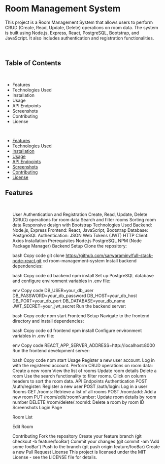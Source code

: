 <h1>Room Management System</h1>
<p>This project is a Room Management System that allows users to perform CRUD (Create, Read, Update, Delete) operations on room data. The system is built using Node.js, Express, React, PostgreSQL, Bootstrap, and JavaScript. It also includes authentication and registration functionalities.</p>
<br />
<h2>Table of Contents</h2><br />

<ul>
<li>Features</li>
<li>Technologies Used</li>
<li>Installation</li>
<li>Usage</li>
<li>API Endpoints</li>
<li>Screenshots</li>
<li>Contributing</li>
<li>License</li>
</ul><br />
<ul><li><a target="_new" rel="noreferrer" href="#features">Features</a></li><li><a target="_new" rel="noreferrer" href="#technologies-used">Technologies Used</a></li><li><a target="_new" rel="noreferrer" href="#installation">Installation</a></li><li><a target="_new" rel="noreferrer" href="#usage">Usage</a></li><li><a target="_new" rel="noreferrer" href="#api-endpoints">API Endpoints</a></li><li><a target="_new" rel="noreferrer" href="#screenshots">Screenshots</a></li><li><a target="_new" rel="noreferrer" href="#contributing">Contributing</a></li><li><a target="_new" rel="noreferrer" href="#license">License</a></li></ul>
<h2>Features</h2><br />
<ul>
User Authentication and Registration
Create, Read, Update, Delete (CRUD) operations for room data
Search and filter rooms
Sorting room data
Responsive design with Bootstrap
Technologies Used
Backend: Node.js, Express
Frontend: React, JavaScript, Bootstrap
Database: PostgreSQL
Authentication: JSON Web Tokens (JWT)
HTTP Client: Axios
Installation
Prerequisites
Node.js
PostgreSQL
NPM (Node Package Manager)
Backend Setup
Clone the repository:

bash
Copy code
git clone https://github.com/sarwaraminy/full-stack-node-react.git
cd room-management-system
Install backend dependencies:

bash
Copy code
cd backend
npm install
Set up PostgreSQL database and configure environment variables in .env file:

env
Copy code
DB_USER=your_db_user
DB_PASSWORD=your_db_password
DB_HOST=your_db_host
DB_PORT=your_db_port
DB_DATABASE=your_db_name
JWT_SECRET=your_jwt_secret
Run the backend server:

bash
Copy code
npm start
Frontend Setup
Navigate to the frontend directory and install dependencies:

bash
Copy code
cd frontend
npm install
Configure environment variables in .env file:

env
Copy code
REACT_APP_SERVER_ADDRESS=http://localhost:8000
Run the frontend development server:

bash
Copy code
npm start
Usage
Register a new user account.
Log in with the registered account.
Perform CRUD operations on room data:
Create a new room
View the list of rooms
Update room details
Delete a room
Use the search functionality to filter rooms.
Click on column headers to sort the room data.
API Endpoints
Authentication
POST /auth/register: Register a new user
POST /auth/login: Log in a user
Rooms
GET /rooms: Retrieve a list of all rooms
POST /room/add: Add a new room
PUT /room/edit/:roomNumber: Update room details by room number
DELETE /room/delete/:roomId: Delete a room by room ID
Screenshots
Login Page

Room List

Edit Room

Contributing
Fork the repository
Create your feature branch (git checkout -b feature/fooBar)
Commit your changes (git commit -am 'Add some fooBar')
Push to the branch (git push origin feature/fooBar)
Create a new Pull Request
License
This project is licensed under the MIT License - see the LICENSE file for details.
